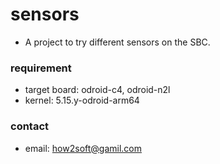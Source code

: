 # sensors
- A project to try different sensors on the SBC.

### requirement
- target board: odroid-c4, odroid-n2l
- kernel: 5.15.y-odroid-arm64

### contact
- email: <how2soft@gamil.com>
